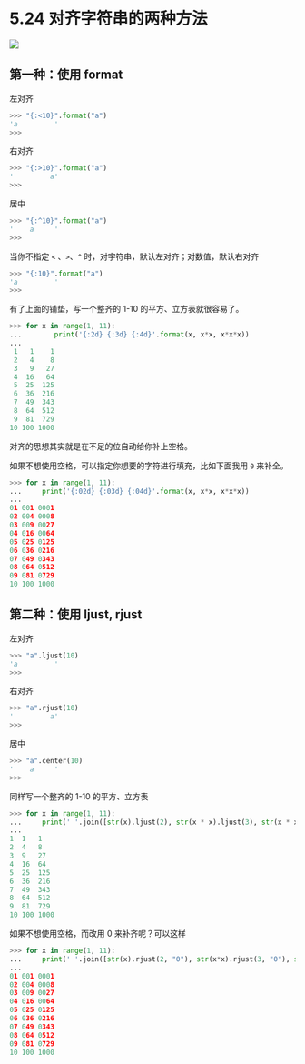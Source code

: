 # 5.24 对齐字符串的两种方法

![](http://image.iswbm.com/20200804124133.png)

## 第一种：使用 format

左对齐

```python
>>> "{:<10}".format("a")
'a         '
>>> 
```

右对齐

```python
>>> "{:>10}".format("a")
'         a'
>>> 
```

居中

```python
>>> "{:^10}".format("a")
'    a     '
>>> 
```

当你不指定 `<` 、`>`、`^` 时，对字符串，默认左对齐；对数值，默认右对齐

```python
>>> "{:10}".format("a")
'a         '
>>> 
```

有了上面的铺垫，写一个整齐的 1-10 的平方、立方表就很容易了。

```python
>>> for x in range(1, 11):
...        print('{:2d} {:3d} {:4d}'.format(x, x*x, x*x*x))
...
 1   1    1
 2   4    8
 3   9   27
 4  16   64
 5  25  125
 6  36  216
 7  49  343
 8  64  512
 9  81  729
10 100 1000
```

对齐的思想其实就是在不足的位自动给你补上空格。

如果不想使用空格，可以指定你想要的字符进行填充，比如下面我用 `0` 来补全。

```python
>>> for x in range(1, 11):
...     print('{:02d} {:03d} {:04d}'.format(x, x*x, x*x*x))
... 
01 001 0001
02 004 0008
03 009 0027
04 016 0064
05 025 0125
06 036 0216
07 049 0343
08 064 0512
09 081 0729
10 100 1000
```



## 第二种：使用 ljust, rjust

左对齐
```python
>>> "a".ljust(10)
'a         '
>>> 
```
右对齐
```python
>>> "a".rjust(10)
'         a'
>>> 
```

居中

```python
>>> "a".center(10)
'    a     '
>>> 
```

同样写一个整齐的 1-10 的平方、立方表

```python
>>> for x in range(1, 11):
...     print(' '.join([str(x).ljust(2), str(x * x).ljust(3), str(x * x * x).ljust(4)]))
... 
1  1   1   
2  4   8   
3  9   27  
4  16  64  
5  25  125 
6  36  216 
7  49  343 
8  64  512 
9  81  729 
10 100 1000
```

如果不想使用空格，而改用 0 来补齐呢？可以这样

```python
>>> for x in range(1, 11):
...     print(' '.join([str(x).rjust(2, "0"), str(x*x).rjust(3, "0"), str(x*x*x).rjust(4, "0")]))
... 
01 001 0001
02 004 0008
03 009 0027
04 016 0064
05 025 0125
06 036 0216
07 049 0343
08 064 0512
09 081 0729
10 100 1000
```



